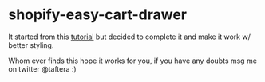 # shopify-easy-cart-drawer

It started from this [tutorial](https://weeklyhow.com/how-to-create-easy-cart-drawers-in-shopify/) but decided to complete it and make it work w/ better styling.

Whom ever finds this hope it works for you, if you have any doubts msg me on twitter @taftera :) 
